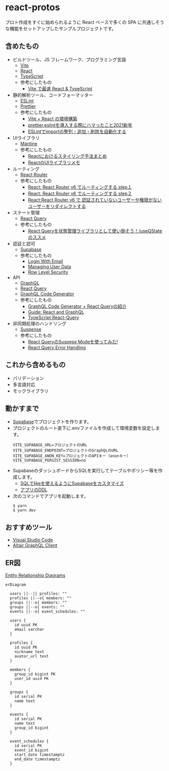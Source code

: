 # react-protos

プロト作成をすぐに始められるように React ベースで多くの SPA に共通しそうな機能をセットアップしたサンプルプロジェクトです。

## 含めたもの

- ビルドツール、JS フレームワーク、プログラミング言語
  - [Vite](https://vitejs.dev/)
  - [React](https://reactjs.org/)
  - [TypeScript](https://www.typescriptlang.org/)
  - 参考にしたもの
    - [Vite で最速 React & TypeScript](https://zenn.dev/sprout2000/articles/98145cf2a807b1)
- 静的解析ツール、コードフォーマッター
  - [ESLint](https://eslint.org/)
  - [Prettier](https://prettier.io/)
  - 参考にしたもの
    - [Vite + React の環境構築](https://zenn.dev/kk6/scraps/36fa4579df6acb)
    - [prettier,eslintを導入する際にハマったこと2021新年](https://zenn.dev/ryusou/articles/nodejs-prettier-eslint2021)
    - [ESLintでimportの整列・追加・削除を自動化する](https://qiita.com/yukiji/items/5ba9e065ac6ed57d05a4)
- UIライブラリ
  - [Mantine](https://mantine.dev/)
  - 参考にしたもの
    - [Reactにおけるスタイリング手法まとめ](https://zenn.dev/chiji/articles/b0669fc3094ce3)
    - [ReactのUIライブラリメモ](https://zenn.dev/ynakamura/scraps/af397fdbe2ec21)
- ルーティング
  - [React Router](https://reactrouter.com/)
  - 参考にしたもの
    - [React: React Router v6 でルーティングする step１](https://zenn.dev/longbridge/articles/65355d3fdb7939)
    - [React: React Router v6 でルーティングする step２](https://zenn.dev/longbridge/articles/607ec2971c748e)
    - [React:React Router v6 で 認証されていないユーザーや権限がないユーザーをリダイレクトする](https://zenn.dev/longbridge/articles/61b05d8bdb014d)
- ステート管理
  - [React Query](https://react-query.tanstack.com/)
  - 参考にしたもの
    - [React Queryを状態管理ライブラリとして使い倒そう！/useQStateのススメ](https://qiita.com/uehaj/items/4e41e294181b3771e77a)
- 認証と認可
  - [Supabase](https://supabase.com/docs/)
  - 参考にしたもの
    - [Login With Email](https://supabase.com/docs/guides/auth/auth-email)
    - [Managing User Data](https://supabase.com/docs/guides/auth/managing-user-data)
    - [Row Level Security](https://supabase.com/docs/guides/auth/row-level-security)
- API
  - [GraphQL](https://graphql.org/)
  - [React Query](https://react-query.tanstack.com/)
  - [GraphQL Code Generator](https://www.graphql-code-generator.com/)
  - 参考にしたもの
    - [GraphQL Code Generator + React Queryの紹介](https://tech.hicustomer.jp/posts/graphql-codegen-react-query/)
    - [Guide: React and GraphQL](https://www.graphql-code-generator.com/docs/guides/react)
    - [TypeScript React-Query](https://www.graphql-code-generator.com/plugins/typescript-react-query)
- 非同期処理のハンドリング
  - [Suspense](https://react-query.tanstack.com/guides/suspense)
  - 参考にしたもの
    - [React QueryのSuspese Modeを使ってみた!](https://re-engines.com/2022/04/11/react-query-suspense/)
    - [React Query Error Handling](https://tkdodo.eu/blog/react-query-error-handling)

## これから含めるもの

- バリデーション
- 多言語対応
- モックライブラリ

## 動かすまで

- [Supabase](https://supabase.com/docs/)でプロジェクトを作ります。
- プロジェクトのルート直下に.envファイルを作成して環境変数を設定します。
  ```
  VITE_SUPABASE_URL=プロジェクトのURL
  VITE_SUPABASE_ENDPOINT=プロジェクトのGraphQLのURL
  VITE_SUPABASE_ANON_KEY=プロジェクトのAPIキー（anonキー）
  VITE_SUPABASE_PERSIST_SESSION=no
  ```
- SupabaseのダッシュボードからSQLを実行してテーブルやポリシー等を作成します。
  - [SQLでlikeを使えるようにSupabaseをカスタマイズ](./backend/sql/like_operation.sql)
  - [アプリのDDL](./backend/sql/all.sql)
- 次のコマンドでアプリを起動します。
  ```
  $ yarn
  $ yarn dev
  ```

## おすすめツール

- [Visual Studio Code](https://azure.microsoft.com/ja-jp/products/visual-studio-code/)
- [Altair GraphQL Client](https://altair.sirmuel.design/)

## ER図

[Entity Relationship Diagrams](https://mermaid-js.github.io/mermaid/#/entityRelationshipDiagram?id=entity-relationship-diagrams)

```mermaid
erDiagram

  users ||--|| profiles: ""
  profiles ||--o{ members: ""
  groups ||--o{ members: ""
  groups ||--o{ events: ""
  events ||--o{ event_schedules: ""

  users {
    id uuid PK
    email varchar
  }

  profiles {
    id uuid PK
    nickname text
    avator_url text
  }

  members {
    group_id bigint PK
    user_id uuid PK
  }

  groups {
    id serial PK
    name text
  }

  events {
    id serial PK
    name text
    group_id bigint
  }

  event_schedules {
    id serial PK
    event_id bigint
    start_date timestamptz
    end_date timestamptz
  }
```
